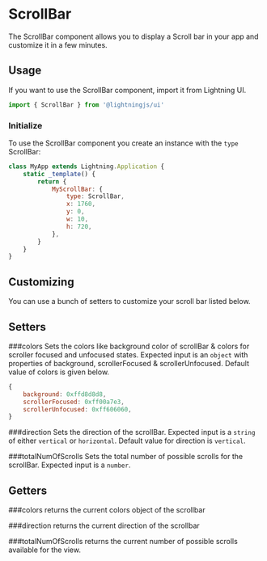 # ScrollBar

The ScrollBar component allows you to display a Scroll bar in your app and customize it in a few minutes.

## Usage

If you want to use the ScrollBar component, import it from Lightning UI.

```js
import { ScrollBar } from '@lightningjs/ui'
```

### Initialize

To use the ScrollBar component you create an instance with the `type` ScrollBar:

```js
class MyApp extends Lightning.Application {
    static _template() {
        return {
            MyScrollBar: {
                type: ScrollBar, 
                x: 1760,
                y: 0,
                w: 10,
                h: 720,
            },
        }
    }
}
```
## Customizing

You can use a bunch of setters to customize your scroll bar listed below.

## Setters

###colors
Sets the colors like background color of scrollBar & colors for scroller focused and unfocused states. Expected input is an `object` with properties of background, scrollerFocused & scrollerUnfocused. Default value of colors is given below.
```js
{
    background: 0xffd8d8d8,
    scrollerFocused: 0xff00a7e3,
    scrollerUnfocused: 0xff606060,
}
```

###direction
Sets the direction of the scrollBar. Expected input is a `string` of either `vertical` or `horizontal`. Default value for direction is `vertical`.

###totalNumOfScrolls
Sets the total number of possible scrolls for the scrollBar. Expected input is a `number`.

## Getters

###colors
returns the current colors object of the scrollbar

###direction
returns the current direction of the scrollbar

###totalNumOfScrolls
returns the current number of possible scrolls available for the view. 

